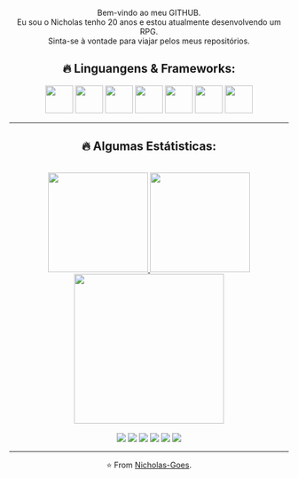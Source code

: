<div align="center" style="margin-top: 25px">
  <p style="margin-top: 25px; text-align: center">Bem-vindo ao meu GITHUB.
  <br>Eu sou o Nicholas tenho 20 anos e estou atualmente desenvolvendo um RPG.
  <br>Sinta-se à vontade para viajar pelos meus repositórios.
</p>  

<div>

##  🔥 Linguangens & Frameworks:
<div align="center" style="display: inline_block;">
  <img width="50px" src="https://cdn.jsdelivr.net/gh/devicons/devicon/icons/html5/html5-original.svg"/>
  <img width="50px" src="https://cdn.jsdelivr.net/gh/devicons/devicon/icons/css3/css3-original.svg"/>
  <img width="50px" src="https://cdn.jsdelivr.net/gh/devicons/devicon/icons/javascript/javascript-plain.svg"/>
  <img width="50px" src="https://cdn.jsdelivr.net/gh/devicons/devicon/icons/kotlin/kotlin-original.svg" />
  <img width="50px" src="https://cdn.jsdelivr.net/gh/devicons/devicon/icons/react/react-original.svg" />
  <img width="50px" src="https://cdn.jsdelivr.net/gh/devicons/devicon/icons/tailwindcss/tailwindcss-plain.svg" />
  <img width="50px" src="https://cdn.jsdelivr.net/gh/devicons/devicon/icons/sass/sass-original.svg"/>  
</div>
<hr>

 ## 🔥 Algumas Estátisticas:
 <div align="center"><br>
  <a href="https://github.com/Nicholas-Goes">
    <img height="180em" src="http://github-readme-streak-stats.herokuapp.com?user=Nicholas-Goes&hide_border=true&date_format=M%20j%5B%2C%20Y%5D&background=110000&border=DD2727&stroke=DD2727&ring=DD2727&fire=DD2727&currStreakNum=FF3333&sideNums=DD2727&currStreakLabel=FF3333&sideLabels=FF3333&dates=FF3333"/>
  <img height="180em" src="https://github-readme-stats.vercel.app/api/top-langs/?username=Nicholas-Goes&langs_count=7&bg_color=110000&icon_color=ff3333&title_color=ff3333&hide_border=true&text_color=ff7272&locale=pt-br"/>
  <br>
  <img height="270em" src="https://github-readme-stats.vercel.app/api?username=Nicholas-Goes&show_icons=true&bg_color=110000&icon_color=ff3333&title_color=ff3333&hide_border=true&text_color=ff7272&locale=pt-br"/>

</div><br>
  
<div align="center" style="display: inline_block">
    <a href="https://www.linkedin.com/in/nicholasgoes" target="_blank"><img src="https://img.shields.io/badge/LinkedIn-0077B5?style=for-the-badge&logo=linkedin&logoColor=white" target="_blank"></a> 
    <a href="https://www.instagram.com/nicholasfgoes" target="_blank"><img src="https://img.shields.io/badge/Instagram-E4405F?style=for-the-badge&logo=instagram&logoColor=white" target="_blank"></a>
    <a href="https://twitter.com/NicholasGoes"><img src="https://img.shields.io/badge/Twitter-%23039BE5?style=for-the-badge&logo=twitter&logoColor=white" target="_blank"></a>
    <a href="https://www.facebook.com/GoesNicholas"><img src="https://img.shields.io/badge/Facebook-1877F2?style=for-the-badge&logo=facebook&logoColor=white" target="_blank"></a>
    <a href="https://myanimelist.net/profile/Nicholas_Goes"><img src="https://img.shields.io/badge/Myanimelist-2E51A2?style=for-the-badge&logo=myanimelist&logoColor=white" target="_blank"></a>
    <a href = "mailto:nicholasfernandesdegoes@gmail.com"><img src="https://img.shields.io/badge/Gmail-D14836?style=for-the-badge&logo=gmail&logoColor=white" target="_blank"></a>
 </div>
 <hr>

<div>

⭐️ From [Nicholas-Goes](https://github.com/Nicholas-Goes).
